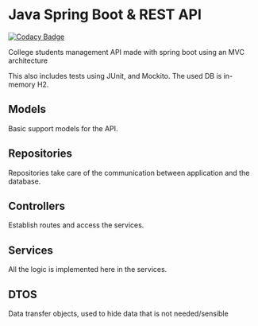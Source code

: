 # Java Spring Boot & REST API

[![Codacy Badge](https://api.codacy.com/project/badge/Grade/7cae94bf56014ba293882cd959dd87d5)](https://app.codacy.com/gh/TiagoRodrigues1/projEngSoft?utm_source=github.com&utm_medium=referral&utm_content=TiagoRodrigues1/projEngSoft&utm_campaign=Badge_Grade)

College students management API made with spring boot using an MVC architecture

This also includes tests using JUnit, and Mockito. 
The used DB is in-memory H2.

## Models
Basic support models for the API. 

## Repositories
Repositories take care of the communication between application and the database.

## Controllers
Establish routes and access the services.

## Services
All the logic is implemented here in the services.

## DTOS
Data transfer objects, used to hide data that is not needed/sensible
